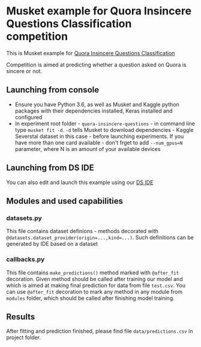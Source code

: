 # Musket example for Quora Insincere Questions Classification competition

This is Musket example for [Quora Insincere Questions Classification](https://www.kaggle.com/c/quora-insincere-questions-classification)

Competition is aimed at predicting whether a question asked on Quora is sincere or not.

## Launching from console

* Ensure you have Python 3.6, as well as Musket and Kaggle python packages with their dependencies installed, Keras installed and configured
* In experiment root folder - `quora-insincere-questions` - in command line type `musket fit -d`. `-d` tells Musket to download dependencies - Kaggle Severstal dataset in this case - before launching experiments. If you have more than one card available - don't frget to add `--num_gpus=N` parameter, where N is an amount of your available devices

## Launching from DS IDE

You can also edit and launch this example using our [DS IDE](https://musket-ml.github.io/webdocs/ide/getting_started/)

## Modules and used capabilities

### datasets.py

This file contains dataset definions - methods decorated with `@datasets.dataset_provider(origin=...,kind=...)`. Such definitions can be generated by IDE based on a dataset

### callbacks.py

This file contains `make_predictions()` method marked with `@after_fit` decoration. Given method should be called after training our model and which is aimed at making final prediction for data from file `test.csv`. You can use `@after_fit` decoration to mark any method in any module from `modules` folder, which should be called after finishing model training.

## Results

After fitting and prediction finished, please find file `data/predictions.csv` in project folder.
  

